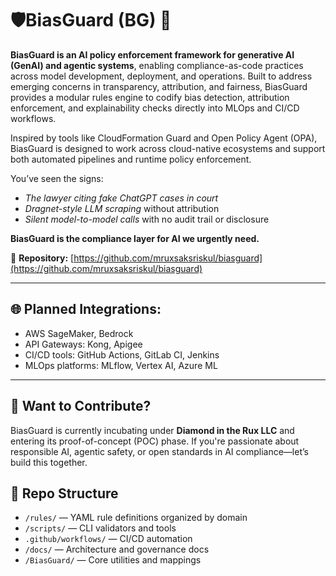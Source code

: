 # 🛡️BiasGuard (BG) 🚨

**BiasGuard is an AI policy enforcement framework for generative AI (GenAI) and agentic systems**, enabling compliance-as-code practices across model development, deployment, and operations. Built to address emerging concerns in transparency, attribution, and fairness, BiasGuard provides a modular rules engine to codify bias detection, attribution enforcement, and explainability checks directly into MLOps and CI/CD workflows.

Inspired by tools like CloudFormation Guard and Open Policy Agent (OPA), BiasGuard is designed to work across cloud-native ecosystems and support both automated pipelines and runtime policy enforcement.

You’ve seen the signs:
- *The lawyer citing fake ChatGPT cases in court*
- *Dragnet-style LLM scraping* without attribution
- *Silent model-to-model calls* with no audit trail or disclosure

**BiasGuard is the compliance layer for AI we urgently need.**

🔗 **Repository:** [https://github.com/mruxsaksriskul/biasguard](https://github.com/mruxsaksriskul/biasguard)

---

## 🌐 Planned Integrations:
- AWS SageMaker, Bedrock
- API Gateways: Kong, Apigee
- CI/CD tools: GitHub Actions, GitLab CI, Jenkins
- MLOps platforms: MLflow, Vertex AI, Azure ML

---

## 🤝 Want to Contribute?
BiasGuard is currently incubating under **Diamond in the Rux LLC** and entering its proof-of-concept (POC) phase. If you're passionate about responsible AI, agentic safety, or open standards in AI compliance—let’s build this together.




## 📁 Repo Structure

- `/rules/` — YAML rule definitions organized by domain
- `/scripts/` — CLI validators and tools
- `.github/workflows/` — CI/CD automation
- `/docs/` — Architecture and governance docs
- `/BiasGuard/` — Core utilities and mappings
